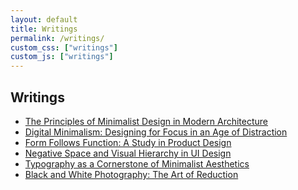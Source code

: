 ```yaml
---
layout: default
title: Writings
permalink: /writings/
custom_css: ["writings"]
custom_js: ["writings"]
---
```


<main class="writings-main">
  
  <section class="writings-content">
    <h1 class="writings-heading">Writings</h1>
    <ul class="writings-list">
      <li><a href="https://isamuthung.github.io/Isamu/writings/minimalist-design/">The Principles of Minimalist Design in Modern Architecture</a></li>
      <li><a href="https://isamuthung.github.io/Isamu/writings/digital-minimalism/">Digital Minimalism: Designing for Focus in an Age of Distraction</a></li>
      <li><a href="/writings/form-follows-function">Form Follows Function: A Study in Product Design</a></li>
      <li><a href="/writings/negative-space-ui-design">Negative Space and Visual Hierarchy in UI Design</a></li>
      <li><a href="/writings/typography-minimalist-aesthetics">Typography as a Cornerstone of Minimalist Aesthetics</a></li>
      <li><a href="/writings/black-white-photography">Black and White Photography: The Art of Reduction</a></li>
    </ul>
  </section>
</main>
